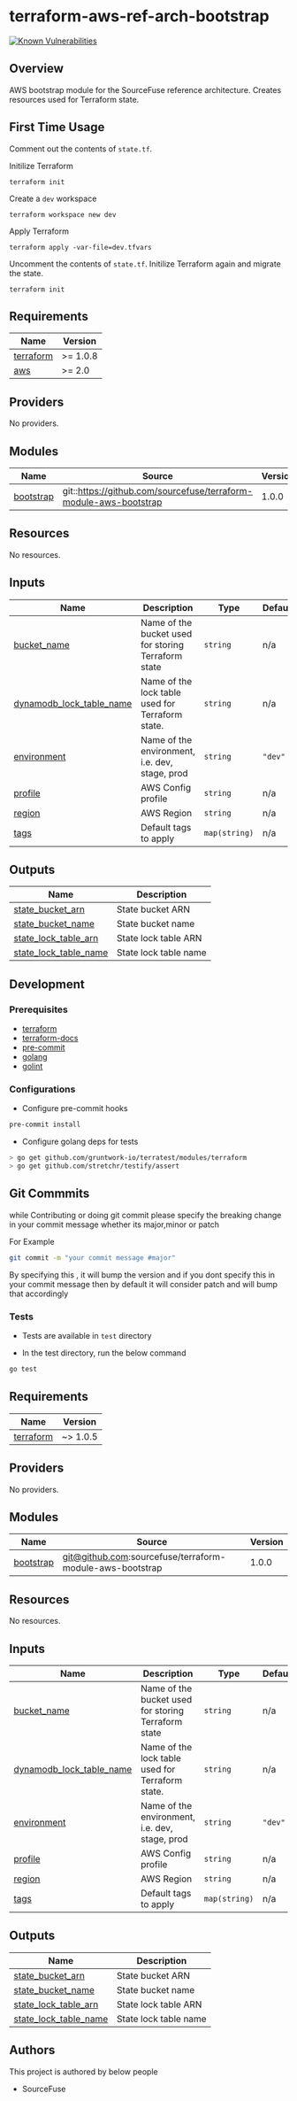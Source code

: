# terraform-aws-ref-arch-bootstrap

[![Known Vulnerabilities](https://github.com/sourcefuse/terraform-aws-ref-arch-bootstrap/actions/workflows/snyk.yaml/badge.svg)](https://github.com/sourcefuse/terraform-aws-ref-arch-bootstrap/actions/workflows/snyk.yaml)

## Overview

AWS bootstrap module for the SourceFuse reference architecture. Creates resources used for Terraform state.

## First Time Usage

Comment out the contents of `state.tf`.

Initilize Terraform

```shell
terraform init
```

Create a `dev` workspace

```shell
terraform workspace new dev
```

Apply Terraform

```shell
terraform apply -var-file=dev.tfvars
```

Uncomment the contents of `state.tf`. Initilize Terraform again and migrate the state.

```shell
terraform init
```

<!-- BEGINNING OF PRE-COMMIT-TERRAFORM DOCS HOOK -->
## Requirements

| Name | Version |
|------|---------|
| <a name="requirement_terraform"></a> [terraform](#requirement\_terraform) | >= 1.0.8 |
| <a name="requirement_aws"></a> [aws](#requirement\_aws) | >= 2.0 |

## Providers

No providers.

## Modules

| Name | Source | Version |
|------|--------|---------|
| <a name="module_bootstrap"></a> [bootstrap](#module\_bootstrap) | git::https://github.com/sourcefuse/terraform-module-aws-bootstrap | 1.0.0 |

## Resources

No resources.

## Inputs

| Name | Description | Type | Default | Required |
|------|-------------|------|---------|:--------:|
| <a name="input_bucket_name"></a> [bucket\_name](#input\_bucket\_name) | Name of the bucket used for storing Terraform state | `string` | n/a | yes |
| <a name="input_dynamodb_lock_table_name"></a> [dynamodb\_lock\_table\_name](#input\_dynamodb\_lock\_table\_name) | Name of the lock table used for Terraform state. | `string` | n/a | yes |
| <a name="input_environment"></a> [environment](#input\_environment) | Name of the environment, i.e. dev, stage, prod | `string` | `"dev"` | no |
| <a name="input_profile"></a> [profile](#input\_profile) | AWS Config profile | `string` | n/a | yes |
| <a name="input_region"></a> [region](#input\_region) | AWS Region | `string` | n/a | yes |
| <a name="input_tags"></a> [tags](#input\_tags) | Default tags to apply | `map(string)` | n/a | yes |

## Outputs

| Name | Description |
|------|-------------|
| <a name="output_state_bucket_arn"></a> [state\_bucket\_arn](#output\_state\_bucket\_arn) | State bucket ARN |
| <a name="output_state_bucket_name"></a> [state\_bucket\_name](#output\_state\_bucket\_name) | State bucket name |
| <a name="output_state_lock_table_arn"></a> [state\_lock\_table\_arn](#output\_state\_lock\_table\_arn) | State lock table ARN |
| <a name="output_state_lock_table_name"></a> [state\_lock\_table\_name](#output\_state\_lock\_table\_name) | State lock table name |
<!-- END OF PRE-COMMIT-TERRAFORM DOCS HOOK -->

## Development

### Prerequisites

- [terraform](https://learn.hashicorp.com/terraform/getting-started/install#installing-terraform)
- [terraform-docs](https://github.com/segmentio/terraform-docs)
- [pre-commit](https://pre-commit.com/#install)
- [golang](https://golang.org/doc/install#install)
- [golint](https://github.com/golang/lint#installation)

### Configurations

- Configure pre-commit hooks

```sh
pre-commit install
```

- Configure golang deps for tests

```sh
> go get github.com/gruntwork-io/terratest/modules/terraform
> go get github.com/stretchr/testify/assert
```
## Git Commmits

while Contributing or doing git commit please specify the breaking change in your commit message whether its major,minor or patch

For Example

```sh
git commit -m "your commit message #major"
```
By specifying this , it will bump the version and if you dont specify this in your commit message then by default it will consider patch and will bump that accordingly
### Tests

- Tests are available in `test` directory

- In the test directory, run the below command

```sh
go test
```

<!-- BEGIN_TF_DOCS -->

## Requirements

| Name                                                                     | Version  |
| ------------------------------------------------------------------------ | -------- |
| <a name="requirement_terraform"></a> [terraform](#requirement_terraform) | ~> 1.0.5 |

## Providers

No providers.

## Modules

| Name                                                           | Source                                                   | Version |
| -------------------------------------------------------------- | -------------------------------------------------------- | ------- |
| <a name="module_bootstrap"></a> [bootstrap](#module_bootstrap) | git@github.com:sourcefuse/terraform-module-aws-bootstrap | 1.0.0   |

## Resources

No resources.

## Inputs

| Name                                                                                                      | Description                                         | Type          | Default | Required |
| --------------------------------------------------------------------------------------------------------- | --------------------------------------------------- | ------------- | ------- | :------: |
| <a name="input_bucket_name"></a> [bucket_name](#input_bucket_name)                                        | Name of the bucket used for storing Terraform state | `string`      | n/a     |   yes    |
| <a name="input_dynamodb_lock_table_name"></a> [dynamodb_lock_table_name](#input_dynamodb_lock_table_name) | Name of the lock table used for Terraform state.    | `string`      | n/a     |   yes    |
| <a name="input_environment"></a> [environment](#input_environment)                                        | Name of the environment, i.e. dev, stage, prod      | `string`      | `"dev"` |    no    |
| <a name="input_profile"></a> [profile](#input_profile)                                                    | AWS Config profile                                  | `string`      | n/a     |   yes    |
| <a name="input_region"></a> [region](#input_region)                                                       | AWS Region                                          | `string`      | n/a     |   yes    |
| <a name="input_tags"></a> [tags](#input_tags)                                                             | Default tags to apply                               | `map(string)` | n/a     |   yes    |

## Outputs

| Name                                                                                               | Description           |
| -------------------------------------------------------------------------------------------------- | --------------------- |
| <a name="output_state_bucket_arn"></a> [state_bucket_arn](#output_state_bucket_arn)                | State bucket ARN      |
| <a name="output_state_bucket_name"></a> [state_bucket_name](#output_state_bucket_name)             | State bucket name     |
| <a name="output_state_lock_table_arn"></a> [state_lock_table_arn](#output_state_lock_table_arn)    | State lock table ARN  |
| <a name="output_state_lock_table_name"></a> [state_lock_table_name](#output_state_lock_table_name) | State lock table name |

<!-- END_TF_DOCS -->

## Authors

This project is authored by below people

- SourceFuse
